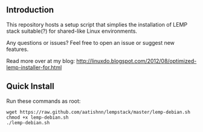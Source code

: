 ## Introduction
This repository hosts a setup script that simplies the installation of LEMP stack suitable(?) for shared-like Linux environments. 

Any questions or issues? Feel free to open an issue or suggest new features.

Read more over at my blog:
http://linuxdo.blogspot.com/2012/08/optimized-lemp-installer-for.html

## Quick Install
Run these commands as root:
```
wget https://raw.github.com/aatishnn/lempstack/master/lemp-debian.sh 
chmod +x lemp-debian.sh 
./lemp-debian.sh
```

